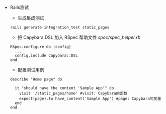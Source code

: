 * Rails测试
    * 生成集成测试
    ```
    rails generate integration_test static_pages
    ```

    * 把 Capybara DSL 加入 RSpec 帮助文件
      *spec/spec_helper.rb*
    ```
    RSpec.configure do |config|
      ...
      config.include Capybara::DSL
    end
    ```
    
    * 配置测试用例
    ```
    describe "Home page" do

      it "should have the content 'Sample App'" do
        visit '/static_pages/home' #visit: Capybara的函数
        expect(page).to have_content('Sample App') #page: Capybara的变量
      end
    end
    ```
